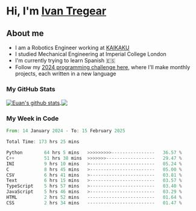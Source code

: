 # Hi, I'm [Ivan Tregear](https://www.linkedin.com/in/ivantregear/)

## About me

* I am a Robotics Engineer working at [KAIKAKU](https://github.com/KAIKAKU-AI)
* I studied Mechanical Engineering at Imperial College London
* I'm currently trying to learn Spanish :es:
* Follow my [2024 programming challenge here](https://github.com/ITregear?tab=repositories), where I'll make monthly projects, each written in a new language


### My GitHub Stats

<a href="#my-github-stats">
  <img align="center" src="https://github-readme-stats.vercel.app/api?username=itregear&count_private=true&show_icons=true&include_all_commits=true&theme=material-palenight" alt="Euan's github stats" />
</a>

<a href="#my-github-stats">
  <img align="center" src="https://github-readme-stats.vercel.app/api/top-langs/?username=itregear&layout=compact&theme=material-palenight" />
</a>

### My Week in Code
<!--START_SECTION:waka-->

```rust
From: 14 January 2024 - To: 15 February 2025

Total Time: 173 hrs 25 mins

Python        64 hrs 5 mins   >>>>>>>>>----------------   36.57 %
C++           51 hrs 38 mins  >>>>>>>------------------   29.47 %
INI           9 hrs 10 mins   >------------------------   05.24 %
C             8 hrs 45 mins   >------------------------   05.00 %
CSV           6 hrs 41 mins   >------------------------   03.81 %
Text          6 hrs 15 mins   >------------------------   03.57 %
TypeScript    5 hrs 57 mins   >------------------------   03.40 %
JavaScript    5 hrs 46 mins   >------------------------   03.29 %
HTML          2 hrs 52 mins   -------------------------   01.64 %
CSS           2 hrs 34 mins   -------------------------   01.47 %
```

<!--END_SECTION:waka-->
